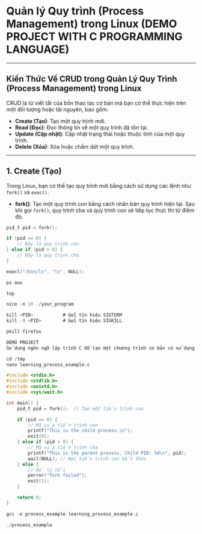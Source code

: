﻿# Quản lý Quy trình (Process Management) trong Linux (DEMO PROJECT WITH C PROGRAMMING LANGUAGE)

---

## Kiến Thức Về CRUD trong Quản Lý Quy Trình (Process Management) trong Linux

CRUD là từ viết tắt của bốn thao tác cơ bản mà bạn có thể thực hiện trên một đối tượng hoặc tài nguyên, bao gồm:

- **Create (Tạo)**: Tạo một quy trình mới.
- **Read (Đọc)**: Đọc thông tin về một quy trình đã tồn tại.
- **Update (Cập nhật)**: Cập nhật trạng thái hoặc thuộc tính của một quy trình.
- **Delete (Xóa)**: Xóa hoặc chấm dứt một quy trình.

---

## 1. Create (Tạo)

Trong Linux, bạn có thể tạo quy trình mới bằng cách sử dụng các lệnh như `fork()` và `exec()`.

- **fork()**: Tạo một quy trình con bằng cách nhân bản quy trình hiện tại. Sau khi gọi `fork()`, quy trình cha và quy trình con sẽ tiếp tục thực thi từ điểm đó.

```c
pid_t pid = fork();

if (pid == 0) {
    // Đây là quy trình con
} else if (pid > 0) {
    // Đây là quy trình cha
}

execl("/bin/ls", "ls", NULL);

ps aux

top

nice -n 10 ./your_program

kill <PID>           # Gửi tín hiệu SIGTERM
kill -9 <PID>        # Gửi tín hiệu SIGKILL

pkill firefox

DEMO PROJECT
Sử dụng ngôn ngữ lập trình C để tạo một chương trình cơ bản có sử dụng fork() và exec(). Dưới đây là một ví dụ đơn giản:

cd /tmp
nano learning_process_example.c

#include <stdio.h>
#include <stdlib.h>
#include <unistd.h>
#include <sys/wait.h>

int main() {
    pid_t pid = fork();  // Tạo một tiến trình con

    if (pid == 0) {
        // Mã của tiến trình con
        printf("This is the child process.\n");
        exit(0);
    } else if (pid > 0) {
        // Mã của tiến trình cha
        printf("This is the parent process. Child PID: %d\n", pid);
        wait(NULL); // Đợi tiến trình con kết thúc
    } else {
        // Xử lý lỗi
        perror("fork failed");
        exit(1);
    }

    return 0;
}

gcc -o process_example learning_process_example.c

./process_example


